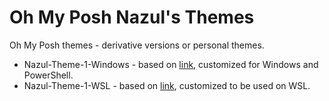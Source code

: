 # Oh My Posh Nazul's Themes

 Oh My Posh themes - derivative versions or personal themes.

* Nazul-Theme-1-Windows - based on [link](https://github.com/JanDeDobbeleer/oh-my-posh/blob/main/themes/agnoster.minimal.omp.json), customized for Windows and PowerShell.
* Nazul-Theme-1-WSL - based on [link](https://github.com/JanDeDobbeleer/oh-my-posh/blob/main/themes/agnoster.minimal.omp.json), customized to be used on WSL.

